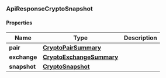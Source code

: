 

[//]: # (CLASS:ApiResponseCryptoSnapshot)

[//]: # (KIND:object)

### ApiResponseCryptoSnapshot

#### Properties

[//]: # (START_DEFINITION)

Name | Type | Description
------------ | ------------- | -------------
**pair** | [**CryptoPairSummary**](CryptoPairSummary.md) |  &nbsp;
**exchange** | [**CryptoExchangeSummary**](CryptoExchangeSummary.md) |  &nbsp;
**snapshot** | [**CryptoSnapshot**](CryptoSnapshot.md) |  &nbsp;

[//]: # (END_DEFINITION)


[//]: # (CONTAINED_CLASS:CryptoPairSummary)


[//]: # (CONTAINED_CLASS:CryptoExchangeSummary)


[//]: # (CONTAINED_CLASS:CryptoSnapshot)



